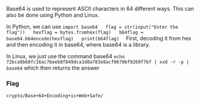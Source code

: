 Base64 is used to represent ASCII characters in 64 different ways. This can also be done using Python and Linux.

In Python, we can use
`import base64  
flag = str(input("Enter the flag"))  
hexflag = bytes.fromhex(flag)  
b64flag = base64.b64encode(hexflag)  
print(b64flag)  `
First, decoding it from hex and then encoding it in base64, where base64 is a library.

In Linux, we just use the command base64
`echo 72bca9b68fc16ac7beeb8f849dca1d8a783e8acf9679bf9269f7bf | xxd -r -p | base64`
which then returns the answer

### Flag
`crypto/Base+64+Encoding+is+Web+Safe/`

